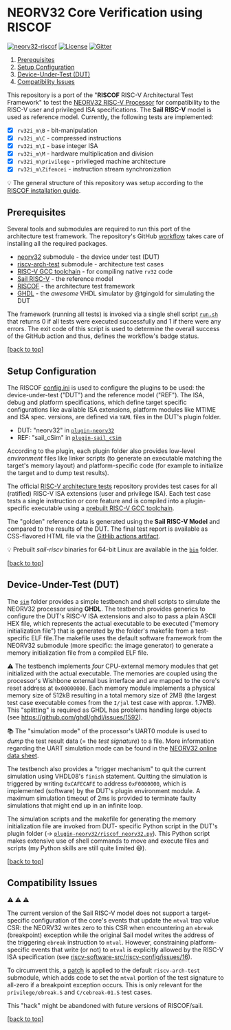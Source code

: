 # NEORV32 Core Verification using RISCOF

[![neorv32-riscof](https://img.shields.io/github/workflow/status/stnolting/neorv32-riscof/NEORV32%20RISCOF%20Verification/main?longCache=true&style=flat-square&label=neorv32-riscof&logo=Github%20Actions&logoColor=fff)](https://github.com/stnolting/neorv32-riscof/actions/workflows/main.yml)
[![License](https://img.shields.io/github/license/stnolting/neorv32-riscof?longCache=true&style=flat-square&label=License)](https://github.com/stnolting/neorv32-riscof/blob/main/LICENSE)
[![Gitter](https://img.shields.io/badge/Chat-on%20gitter-4db797.svg?longCache=true&style=flat-square&logo=gitter&logoColor=e8ecef)](https://gitter.im/neorv32/community)

1. [Prerequisites](#Prerequisites)
2. [Setup Configuration](#Setup-Configuration)
3. [Device-Under-Test (DUT)](#Device-Under-Test-DUT)
4. [Compatibility Issues](#Compatibility-Issues)

This repository is a port of the "**RISCOF** RISC-V Architectural Test Framework" to test the
[NEORV32 RISC-V Processor](https://github.com/stnolting/neorv32) for compatibility to the RISC-V
user and privileged ISA specifications. The **Sail RISC-V** model is used as reference model.
Currently, the following tests are implemented:

- [x] `rv32i_m\B` - bit-manipulation
- [x] `rv32i_m\C` - compressed instructions
- [x] `rv32i_m\I` - base integer ISA
- [x] `rv32i_m\M` - hardware multiplication and division
- [x] `rv32i_m\privilege` - privileged machine architecture
- [x] `rv32i_m\Zifencei` - instruction stream synchronization

:bulb: The general structure of this repository was setup according to the
[RISCOF installation guide](https://riscof.readthedocs.io/en/stable/installation.html).


## Prerequisites

Several tools and submodules are required to run this port of the architecture test framework.
The repository's GitHub [workflow](https://github.com/stnolting/neorv32-riscof/blob/main/.github/workflows/main.yml)
takes care of installing all the required packages.

* [neorv32](https://github.com/stnolting/neorv32) submodule - the device under test (DUT)
* [riscv-arch-test](https://github.com/riscv-non-isa/riscv-arch-test) submodule - architecture test cases
* [RISC-V GCC toolchain](https://github.com/stnolting/riscv-gcc-prebuilt) - for compiling native `rv32` code
* [Sail RISC-V](https://github.com/riscv/sail-riscv) - the reference model
* [RISCOF](https://github.com/riscv-software-src/riscof) - the architecture test framework
* [GHDL](https://github.com/ghdl/ghdl) - the _awesome_ VHDL simulator by @tgingold for simulating the DUT

The framework (running all tests) is invoked via a single shell script
[`run.sh`](https://github.com/stnolting/neorv32-riscof/blob/main/run.sh) that returns 0 if all tests were executed
successfully and 1 if there were any errors. The exit code of this script is used to determine the overall success
of the GitHub action and thus, defines the workflow's badge status.

[[back to top](#NEORV32-Core-Verification-using-RISCOF)]


## Setup Configuration

The RISCOF [config.ini](https://github.com/stnolting/neorv32-riscof/blob/main/config.ini) is used to configure
the plugins to be used: the device-under-test ("DUT") and the reference model ("REF").
The ISA, debug and platform specifications, which define target specific configurations like available ISA
extensions, platform modules like MTIME and ISA spec. versions, are defined via `YAML` files in the DUT's
plugin folder.

* DUT: "neorv32" in [`plugin-neorv32`](https://github.com/stnolting/neorv32-riscof/tree/main/plugin-neorv32)
* REF: "sail_cSim" in [`plugin-sail_cSim`](https://github.com/stnolting/neorv32-riscof/tree/main/plugin-sail_cSim)

According to the plugin, each plugin folder also provides low-level _environment_ files like linker scripts
(to generate an executable matching the target's memory layout) and platform-specific code (for example to
initialize the target and to dump test results).

The official [RISC-V architecture tests](https://github.com/riscv-non-isa/riscv-arch-test) repository
provides test cases for all (ratified) RISC-V ISA extensions (user and privilege ISA). Each test case tests
a single instruction or core feature and is compiled into a plugin-specific executable
using a [prebuilt RISC-V GCC toolchain](https://github.com/stnolting/riscv-gcc-prebuilt).

The "golden" reference data is generated using the **Sail RISC-V Model** and
compared to the results of the DUT. The final test report is available as CSS-flavored HTML file via the
[GitHib actions artifact](https://github.com/stnolting/neorv32-riscof/actions).

:bulb: Prebuilt _sail-riscv_ binaries for 64-bit Linux are available in the
[`bin`](https://github.com/stnolting/neorv32-riscof/tree/main/bin) folder.

[[back to top](#NEORV32-Core-Verification-using-RISCOF)]


## Device-Under-Test (DUT)

The [`sim`](https://github.com/stnolting/neorv32-riscof/tree/main/sim) folder provides a simple testbench and
shell scripts to simulate the NEORV32 processor using **GHDL**. The testbench provides generics to configure the
DUT's RISC-V ISA extensions and also to pass a plain ASCII HEX file, which represents the actual executable
to be executed ("memory initialization file") that is generated by the folder's makefile from a test-specific
ELF file.The makefile uses the default software framework from the NEORV32 submodule (more specific: the image
generator) to generate a memory initialization file from a compiled ELF file.

:warning: The testbench implements _four_ CPU-external memory modules that get initialized with the actual executable.
The memories are coupled using the processor's Wishbone external bus interface and are mapped to
the core's reset address at `0x00000000`.
Each memory module implements a physical memory size of 512kB resulting in a total memory size of 2MB (the
largest test case executable comes from the `I/jal` test case with approx. 1.7MB). This "splitting" is required as GHDL has
problems handling large objects (see https://github.com/ghdl/ghdl/issues/1592).

:books: The "simulation mode" of the processor's UART0 module is used to _dump_ the test result data (= the
_test signature_) to a file. More information regarding the UART simulation mode can be found in the
[NEORV32 online data sheet](https://stnolting.github.io/neorv32/).

The testbench also provides a "trigger mechanism" to quit the current simulation using VHDL08's `finish`
statement. Quitting the simulation is triggered by writing `0xCAFECAFE` to address `0xF0000000`, which
is implemented (software) by the DUT's plugin environment module. A maximum simulation timeout of 2ms is
provided to terminate faulty simulations that might end up in an infinite loop.

The simulation scripts and the makefile for generating the memory initialization file are invoked from DUT-
specific Python script in the DUT's plugin folder
(-> [`plugin-neorv32/riscof_neorv32.py`](https://github.com/stnolting/neorv32-riscof/blob/main/plugin-neorv32/riscof_neorv32.py)).
This Python script makes extensive use of shell commands to move and execute files and scripts
(my Python skills are still quite limited 😅).

[[back to top](#NEORV32-Core-Verification-using-RISCOF)]


## Compatibility Issues

:warning: :warning: :warning:

The current version of the Sail RISC-V model does not support a target-specific configuration of the
core's events that update the `mtval` trap value CSR: the NEORV32 writes zero to this CSR when encountering an `ebreak`
(breakpoint) exception while the original Sail model writes the address of the triggering `ebreak` instruction
to `mtval`. However, constraining platform-specific events that write (or not) to `mtval` is explicitly
allowed by the RISC-V ISA specification
(see [riscv-software-src/riscv-config/issues/16](https://github.com/riscv-software-src/riscv-config/issues/16)).

To circumvent this, a [patch](https://github.com/stnolting/neorv32-riscof/blob/main/riscv-arch-test.mtval_ebreak.patch)
is applied to the default `riscv-arch-test` submodule, which adds code to set the `mtval` portion of the test
signature to all-zero if a breakpoint exception occurs.
This is only relevant for the `privilege/ebreak.S` and `C/cebreak-01.S` test cases.

This "hack" might be abandoned with future versions of RISCOF/sail.

[[back to top](#NEORV32-Core-Verification-using-RISCOF)]
